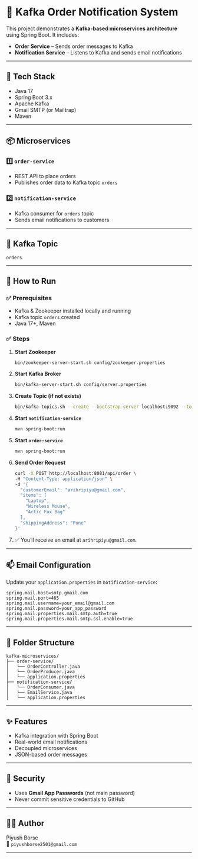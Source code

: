 # 🛒 Kafka Order Notification System

This project demonstrates a **Kafka-based microservices architecture** using Spring Boot. It includes:

- **Order Service** – Sends order messages to Kafka
- **Notification Service** – Listens to Kafka and sends email notifications

---

## 🔧 Tech Stack

- Java 17
- Spring Boot 3.x
- Apache Kafka
- Gmail SMTP (or Mailtrap)
- Maven

---

## 📦 Microservices

### 1️⃣ `order-service`

- REST API to place orders
- Publishes order data to Kafka topic `orders`

### 2️⃣ `notification-service`

- Kafka consumer for `orders` topic
- Sends email notifications to customers

---

## 🔗 Kafka Topic

```
orders
```
---

## 🚀 How to Run

### ✅ Prerequisites

- Kafka & Zookeeper installed locally and running
- Kafka topic `orders` created
- Java 17+, Maven

### ✅ Steps

1. **Start Zookeeper**
    ```bash
    bin/zookeeper-server-start.sh config/zookeeper.properties
    ```

2. **Start Kafka Broker**
    ```bash
    bin/kafka-server-start.sh config/server.properties
    ```

3. **Create Topic (if not exists)**
    ```bash
    bin/kafka-topics.sh --create --bootstrap-server localhost:9092 --topic orders --partitions 1 --replication-factor 1
    ```

4. **Start `notification-service`**
    ```bash
    mvn spring-boot:run
    ```

5. **Start `order-service`**
    ```bash
    mvn spring-boot:run
    ```

6. **Send Order Request**

    ```bash
    curl -X POST http://localhost:8081/api/order \
    -H "Content-Type: application/json" \
    -d '{
      "customerEmail": "arihripiyu@gmail.com",
      "items": [
        "Laptop",
        "Wireless Mouse",
        "Artic Fox Bag"
      ],
      "shippingAddress": "Pune"
    }'
    ```

7. ✅ You’ll receive an email at `arihripiyu@gmail.com`.

---

## 📫 Email Configuration

Update your `application.properties` in `notification-service`:

```properties
spring.mail.host=smtp.gmail.com
spring.mail.port=465
spring.mail.username=your_email@gmail.com
spring.mail.password=your_app_password
spring.mail.properties.mail.smtp.auth=true
spring.mail.properties.mail.smtp.ssl.enable=true
```

---

## 📁 Folder Structure

```
kafka-microservices/
├── order-service/
│   └── OrderController.java
│   └── OrderProducer.java
│   └── application.properties
├── notification-service/
│   └── OrderConsumer.java
│   └── EmailService.java
│   └── application.properties
```

---

## ✨ Features

- Kafka integration with Spring Boot
- Real-world email notifications
- Decoupled microservices
- JSON-based order messages

---

## 🔐 Security

- Uses **Gmail App Passwords** (not main password)
- Never commit sensitive credentials to GitHub

---

## 👨‍💻 Author

Piyush Borse  
📧 `piyushborse2501@gmail.com`

---
